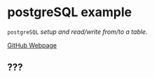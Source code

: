 # postgreSQL example

`postgreSQL` _setup and read/write from/to a table._

[GitHub Webpage](https://jeffdecola.github.io/my-go-examples/)

## ???